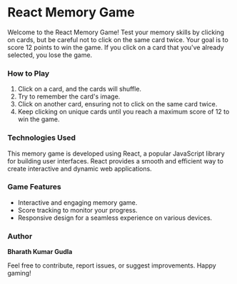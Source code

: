 # React Memory Game

Welcome to the React Memory Game! Test your memory skills by clicking on cards, but be careful not to click on the same card twice. Your goal is to score 12 points to win the game. If you click on a card that you've already selected, you lose the game.

### How to Play
1. Click on a card, and the cards will shuffle.
2. Try to remember the card's image.
3. Click on another card, ensuring not to click on the same card twice.
4. Keep clicking on unique cards until you reach a maximum score of 12 to win the game.

### Technologies Used
This memory game is developed using React, a popular JavaScript library for building user interfaces. React provides a smooth and efficient way to create interactive and dynamic web applications.

### Game Features
- Interactive and engaging memory game.
- Score tracking to monitor your progress.
- Responsive design for a seamless experience on various devices.

### Author
**Bharath Kumar Gudla**

Feel free to contribute, report issues, or suggest improvements. Happy gaming!

